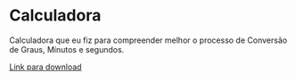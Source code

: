 # Calculadora
Calculadora que eu fiz para compreender melhor o processo de Conversão de Graus, Mínutos e segundos.

[Link para download](https://1drv.ms/u/s!AmeO3pbIOcOiie5Fk1th96f2ZwCYGg?e=QOikMD)
